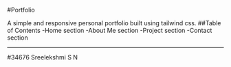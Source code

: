 #Portfolio

A simple and responsive personal portfolio built using tailwind css.
##Table of Contents
-Home section
-About Me section
-Project section
-Contact section

----
#34676 Sreelekshmi S N
